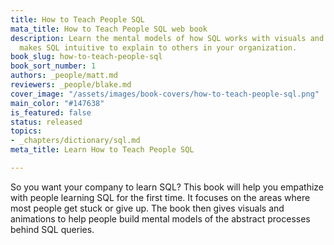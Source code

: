 ```yaml
---
title: How to Teach People SQL
mata_title: How to Teach People SQL web book
description: Learn the mental models of how SQL works with visuals and gifs. This
  makes SQL intuitive to explain to others in your organization.
book_slug: how-to-teach-people-sql
book_sort_number: 1
authors: _people/matt.md
reviewers: _people/blake.md
cover_image: "/assets/images/book-covers/how-to-teach-people-sql.png"
main_color: "#147638"
is_featured: false
status: released
topics:
- _chapters/dictionary/sql.md
meta_title: Learn How to Teach People SQL

---
```

So you want your company to learn SQL?
This book will help you empathize with people learning SQL for the first time. It focuses on the areas where most people get stuck or give up. The book then gives visuals and animations to help people build mental models of the abstract processes behind SQL queries.